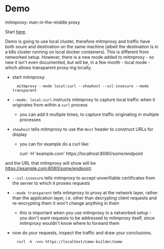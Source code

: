 # Demo

mitmproxy: man-in-the-middle proxy

Start [here](https://docs.mitmproxy.org/stable/howto-transparent/).

Demo is going to use local cluster, therefore mitmproxy and traffic have both soure and destination on the same machine (albeit the destination is in a k8s cluster running on local docker containers). This is different from networked setup. However, there is a new mode added to mitmproxy - so new it isn't even documented, but will be, in a few month - local mode - which allows transparent proxy-ing locally.

- start mitmproxy:

        mitmproxy --mode local:curl --showhost --ssl-insecure --mode transparent

- `--mode: local:curl` instructs mitmproxy to capture local traffic when it originates from within a `curl` process 
	- you can add it multiple times, to capture traffic originating in multiple processes
- `showhost` tells mitmproxy to use the `Host` header to construct URLs for display 
	- you can for example do a curl like:
	
		curl -H 'example.com' https://localhost:8080/some/endpoint

and the URL that mitmproxy will show will be https://example.com:8080/some/endpoint.
- `--ssl-insecure` tells mitmproxy to accept unverifiable certificates from the server to which it proxies requests
- `--mode transparent` tells mitmproxy to proxy at the network layer, rather than the application layer, i.e. other than decrypting client requests and re-encrypting them it won't change anything in them
	- this is important when you use mitmproxy in a networked setup - you don't want requests to be addressed to mitmproxy itself, since mitmproxy wouldn't know where to forward them

- now do your requests, inspect the traffic and draw your conclusions.

        curl -k -vvv https://localhost/name-builder/name


